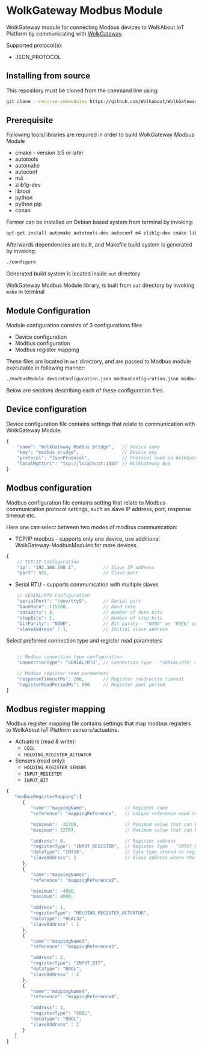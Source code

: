 # WolkGateway Modbus Module
WolkGateway module for connecting Modbus devices to WolkAbout IoT Platform by communicating with [WolkGateway](https://github.com/Wolkabout/WolkGateway).

Supported protocol(s):
* JSON_PROTOCOL

Installing from source
----------------------

This repository must be cloned from the command line using:
```sh
git clone --recurse-submodules https://github.com/Wolkabout/WolkGateway-ModbusModule.git
```

Prerequisite
------------
Following tools/libraries are required in order to build WolkGateway Modbus Module

* cmake - version 3.5 or later
* autotools
* automake
* autoconf
* m4
* zlib1g-dev
* libtool
* python
* python pip
* conan

Former can be installed on Debian based system from terminal by invoking:
```sh
apt-get install automake autotools-dev autoconf m4 zlib1g-dev cmake libtool python python-pip && python -m pip install conan
```
Afterwards dependencies are built, and Makefile build system is generated by invoking:
```sh
./configure
```

Generated build system is located inside `out` directory

WolkGateway Modbus Module library, is built from `out` directory by 
invoking `make` in terminal

Module Configuration
--------------------
Module configuration consists of 3 configurations files

* Device configuration
* Modbus configuration
* Modbus register mapping

These files are located in `out` directory, and are passed to Modbus module executable in following manner:
```sh
./modbusModule deviceConfiguration.json modbusConfiguration.json modbusRegisterMapping.json
```
Below are sections describing each of these configuration files.

Device configuration
--------------------
Device configuration file contains settings that relate to communication with WolkGateway Module.

```javascript
{
    "name": "WolkGateway Modbus Bridge",   // Device name
    "key": "modbus_bridge",                // Device key
    "protocol": "JsonProtocol",            // Protocol used on WolkGateway
    "localMqttUri": "tcp://localhost:1883" // WolkGateway Bus
}

```

Modbus configuration
--------------------
Modbus configuration file contains setting that relate to Modbus communication protocol settings,
such as slave IP address, port, response timeout etc.

Here one can select between two modes of modbus communication:

* TCP/IP modbus - supports only one device, use additional WolkGateway-ModbusModules for more devices.

```javascript
{
    // TCP/IP Configuration
    "ip": "192.168.100.1",          // Slave IP address
    "port": 502,                    // Slave port
```

* Serial RTU - supports communication with multiple slaves

```javascript
    // SERIAL/RTU Configuration
    "serialPort": "/dev/ttyS",      // Serial port
    "baudRate": 115200,             // Baud rate
    "dataBits": 8,                  // Number of data bits
    "stopBits": 1,                  // Number of stop bits
    "bitParity": "NONE",            // Bit parity - "NONE" or "EVEN" or "ODD"
    "slaveAddress" : 1,             // Initial slave address
```

Select preferred connection type and register read parameters

```javascript

    // Modbus connection type configuration
    "connectionType": "SERIAL/RTU", // Connection type - "SERIAL/RTU" or "TCP/IP"

    // Modbus register read parameters
    "responseTimeoutMs": 200,       // Register read/write timeout
    "registerReadPeriodMs": 500     // Register pool period
}

```

Modbus register mapping
-----------------------
Modbus register mapping file contains settings that map modbus registers to WolkAbout IoT Platform sensors/actuators.

* Actuators (read & write):
    - `COIL`
    - `HOLDING_REGISTER_ACTUATOR`
* Sensors (read only):
    - `HOLDING_REGISTER_SENSOR`
    - `INPUT_REGISTER`
    - `INPUT_BIT`

```javascript
{
   "modbusRegisterMapping":[
      {
         "name":"mappingName",              // Register name
         "reference": "mappingReference",   // Unique reference used to differ register on WolkAbout IoT Platform

         "minimum": -32768,                 // Minimum value that can be held in register. Required for visualization on WolkAbout IoT Platform
         "maximum": 32767,                  // Maximum value that can be held in register. Required for visualization on WolkAbout IoT Platform

         "address": 0,                      // Register address
         "registerType": "INPUT_REGISTER",  // Register type - "INPUT_REGISTER" or "HOLDING_REGISTER_ACTUATOR" or "HOLDING_REGISTER_SENSOR" or "INPUT_BIT" or "COIL"
         "dataType": "INT16",               // Data type stored in register - "INT16" or "UINT16" or "REAL32" for "INPUT_REGISTER"/"HOLDING_REGISTER_ACTUATOR"/"HOLDING_REGISTER_SENSOR" register type, and "BOOL" for "COIL"/"INPUT_BIT"
         "slaveAddress": 1                  // Slave address where the register is located - Ignored for TCP/IP
      },
      {
         "name":"mappingName2",
         "reference": "mappingReference2",

         "minimum": -4000,
         "maximum": 4000,

         "address": 1,
         "registerType": "HOLDING_REGISTER_ACTUATOR",
         "dataType": "REAL32",
         "slaveAddress" : 1
      },
      {
         "name":"mappingName3",
         "reference": "mappingReference3",

         "address": 2,
         "registerType": "INPUT_BIT",
         "dataType": "BOOL",
         "slaveAddress" : 2
      },
      {
         "name":"mappingName4",
         "reference": "mappingReference4",

         "address": 3,
         "registerType": "COIL",
         "dataType": "BOOL",
         "slaveAddress" : 2
      }
   ]
}
```
